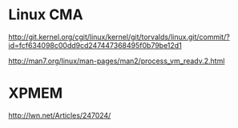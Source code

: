 # Linux CMA

http://git.kernel.org/cgit/linux/kernel/git/torvalds/linux.git/commit/?id=fcf634098c00dd9cd247447368495f0b79be12d1

http://man7.org/linux/man-pages/man2/process_vm_readv.2.html

# XPMEM

http://lwn.net/Articles/247024/

